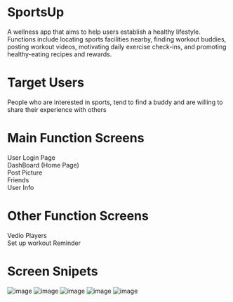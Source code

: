 # SportsUp
A wellness app that aims to help users establish a healthy lifestyle. Functions include locating sports facilities nearby, finding workout buddies, posting workout videos, motivating daily exercise check-ins, and promoting healthy-eating recipes and rewards. 
# Target Users
People who are interested in sports, tend to find a buddy and are willing to share their experience with others
# Main Function Screens
User Login Page <br />
DashBoard (Home Page) <br />
Post Picture <br />
Friends <br />
User Info <br />
# Other Function Screens
Vedio Players <br />
Set up workout Reminder <br />
# Screen Snipets
![image](https://user-images.githubusercontent.com/76186275/145693520-2d236d8c-af6d-4896-8c5e-a38769e32dc1.png)
![image](https://user-images.githubusercontent.com/76186275/145693578-f0d8f0ae-9fae-4956-80de-bb06a091993c.png)
![image](https://user-images.githubusercontent.com/76186275/145693588-94303269-17e1-4693-a614-0bee4b04d900.png)
![image](https://user-images.githubusercontent.com/76186275/145693554-1284a5ca-2cde-42e4-be4b-e9bc8993013b.png)
![image](https://user-images.githubusercontent.com/76186275/145693558-f88c4578-e7dd-41cf-8e90-b8d6d7209484.png)



